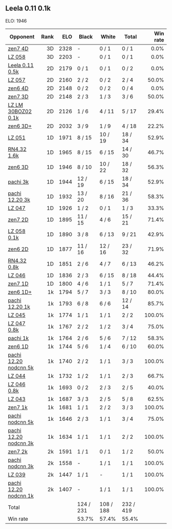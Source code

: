 ## Leela 0.11 0.1k ##

ELO: 1946

Opponent | Rank | ELO | Black | White | Total | Win rate
---------|-----:|----:|-------|-------|-------|-------:
[zen7 4D](zen7%204D.md) | 3D | 2328 | - | 0 / 1 | 0 / 1 | 0.0%
[LZ 058](LZ%20058.md) | 3D | 2203 | - | 0 / 1 | 0 / 1 | 0.0%
[Leela 0.11 0.5k](Leela%200.11%200.5k.md) | 2D | 2179 | 0 / 1 | 0 / 1 | 0 / 2 | 0.0%
[LZ 057](LZ%20057.md) | 2D | 2160 | 2 / 2 | 0 / 2 | 2 / 4 | 50.0%
[zen6 4D](zen6%204D.md) | 2D | 2148 | 0 / 2 | 0 / 2 | 0 / 4 | 0.0%
[zen7 3D](zen7%203D.md) | 2D | 2148 | 2 / 3 | 1 / 3 | 3 / 6 | 50.0%
[LZ LM 30BOZ02 0.1k](LZ%20LM%2030BOZ02%200.1k.md) | 2D | 2126 | 1 / 6 | 4 / 11 | 5 / 17 | 29.4%
[zen6 3D+](zen6%203D+.md) | 2D | 2032 | 3 / 9 | 1 / 9 | 4 / 18 | 22.2%
[LZ 051](LZ%20051.md) | 1D | 1971 | 8 / 15 | 10 / 19 | 18 / 34 | 52.9%
[RN4.32 1.6k](RN4.32%201.6k.md) | 1D | 1965 | 8 / 15 | 6 / 15 | 14 / 30 | 46.7%
[zen6 3D](zen6%203D.md) | 1D | 1946 | 8 / 10 | 10 / 22 | 18 / 32 | 56.3%
[pachi 3k](pachi%203k.md) | 1D | 1944 | 12 / 19 | 6 / 15 | 18 / 34 | 52.9%
[pachi 12.20 3k](pachi%2012.20%203k.md) | 1D | 1932 | 13 / 20 | 8 / 16 | 21 / 36 | 58.3%
[LZ 047](LZ%20047.md) | 1D | 1926 | 1 / 2 | 0 / 1 | 1 / 3 | 33.3%
[zen7 2D](zen7%202D.md) | 1D | 1895 | 11 / 15 | 4 / 6 | 15 / 21 | 71.4%
[LZ 058 0.1k](LZ%20058%200.1k.md) | 1D | 1890 | 3 / 8 | 6 / 13 | 9 / 21 | 42.9%
[zen6 2D](zen6%202D.md) | 1D | 1877 | 11 / 16 | 12 / 16 | 23 / 32 | 71.9%
[RN4.32 0.8k](RN4.32%200.8k.md) | 1D | 1851 | 2 / 6 | 4 / 7 | 6 / 13 | 46.2%
[LZ 046](LZ%20046.md) | 1D | 1836 | 2 / 3 | 6 / 15 | 8 / 18 | 44.4%
[zen7 1D](zen7%201D.md) | 1D | 1800 | 4 / 6 | 1 / 1 | 5 / 7 | 71.4%
[zen6 1D+](zen6%201D+.md) | 1k | 1794 | 5 / 7 | 3 / 3 | 8 / 10 | 80.0%
[pachi 12.20 1k](pachi%2012.20%201k.md) | 1k | 1793 | 6 / 8 | 6 / 6 | 12 / 14 | 85.7%
[LZ 045](LZ%20045.md) | 1k | 1774 | 1 / 1 | 1 / 1 | 2 / 2 | 100.0%
[LZ 047 0.8k](LZ%20047%200.8k.md) | 1k | 1767 | 2 / 2 | 1 / 2 | 3 / 4 | 75.0%
[pachi 1k](pachi%201k.md) | 1k | 1764 | 2 / 6 | 5 / 6 | 7 / 12 | 58.3%
[zen6 1D](zen6%201D.md) | 1k | 1744 | 5 / 6 | 1 / 4 | 6 / 10 | 60.0%
[pachi 12.20 nodcnn 5k](pachi%2012.20%20nodcnn%205k.md) | 1k | 1740 | 2 / 2 | 1 / 1 | 3 / 3 | 100.0%
[LZ 044](LZ%20044.md) | 1k | 1732 | 1 / 2 | 1 / 1 | 2 / 3 | 66.7%
[LZ 046 0.8k](LZ%20046%200.8k.md) | 1k | 1693 | 0 / 2 | 2 / 3 | 2 / 5 | 40.0%
[LZ 043](LZ%20043.md) | 1k | 1687 | 3 / 3 | 2 / 5 | 5 / 8 | 62.5%
[zen7 1k](zen7%201k.md) | 1k | 1681 | 1 / 1 | 2 / 2 | 3 / 3 | 100.0%
[pachi nodcnn 5k](pachi%20nodcnn%205k.md) | 1k | 1646 | 2 / 3 | 1 / 1 | 3 / 4 | 75.0%
[pachi 12.20 nodcnn 3k](pachi%2012.20%20nodcnn%203k.md) | 1k | 1634 | 1 / 1 | 1 / 1 | 2 / 2 | 100.0%
[zen7 2k](zen7%202k.md) | 2k | 1591 | 1 / 1 | 0 / 1 | 1 / 2 | 50.0%
[pachi nodcnn 3k](pachi%20nodcnn%203k.md) | 2k | 1558 | - | 1 / 1 | 1 / 1 | 100.0%
[LZ 039](LZ%20039.md) | 2k | 1447 | 1 / 1 | - | 1 / 1 | 100.0%
[pachi 12.20 nodcnn 1k](pachi%2012.20%20nodcnn%201k.md) | 2k | 1407 | - | 1 / 1 | 1 / 1 | 100.0%
Total | | | 124 / 231 | 108 / 188 | 232 / 419 | 
Win rate| | | 53.7% | 57.4% | 55.4% | 

